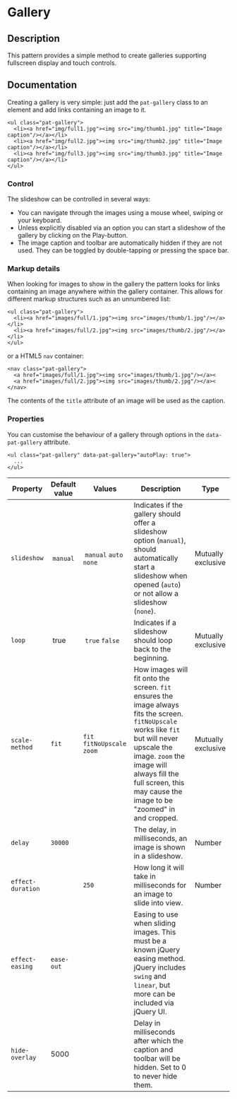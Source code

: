 # Gallery

## Description
This pattern provides a simple method to create galleries supporting fullscreen
display and touch controls.

## Documentation

Creating a gallery is very simple: just add the `pat-gallery` class to an
element and add links containing an image to it.

    <ul class="pat-gallery">
      <li><a href="img/full1.jpg"><img src="img/thumb1.jpg" title="Image caption"/></a></li>
      <li><a href="img/full2.jpg"><img src="img/thumb2.jpg" title="Image caption"/></a></li>
      <li><a href="img/full3.jpg"><img src="img/thumb3.jpg" title="Image caption"/></a></li>
    </ul>

### Control

The slideshow can be controlled in several ways:

- You can navigate through the images using a mouse wheel, swiping or your keyboard.
- Unless explicitly disabled via an option you can start a slideshow of the gallery by clicking on the Play-button.
- The image caption and toolbar are automatically hidden if they are not used. They can be toggled by double-tapping or pressing the space bar.

### Markup details

When looking for images to show in the gallery the pattern looks for links containing an image anywhere within the gallery container. This allows for different markup structures such as an unnumbered list:

    <ul class="pat-gallery">
      <li><a href="images/full/1.jpg"><img src="images/thumb/1.jpg"/></a></li>
      <li><a href="images/full/2.jpg"><img src="images/thumb/2.jpg"/></a></li>
    </ul>

or a HTML5 `nav` container:

    <nav class="pat-gallery">
      <a href="images/full/1.jpg"><img src="images/thumb/1.jpg"/></a><
      <a href="images/full/2.jpg"><img src="images/thumb/2.jpg"/></a><
    </nav>

The contents of the `title` attribute of an image will be used as the caption.


### Properties

You can customise the behaviour of a gallery through options in the
`data-pat-gallery` attribute.

    <ul class="pat-gallery" data-pat-gallery="autoPlay: true">
      ...
    </ul>

| Property | Default value | Values | Description | Type |
| ----- | --------| -------- | ------- | ----------- |
| `slideshow` | `manual` | `manual` `auto` `none` | Indicates if the gallery should offer a slideshow option (`manual`), should automatically start a slideshow when opened (`auto`) or not allow a slideshow (`none`).| Mutually exclusive |
| `loop` | true | `true` `false` | Indicates if a slideshow should loop back to the beginning.|Mutually exclusive|
| `scale-method` | `fit` | `fit` `fitNoUpscale` `zoom` | How images will fit onto the screen. `fit` ensures the image always fits the screen. `fitNoUpscale` works like `fit` but will never upscale the image. `zoom` the image will always fill the full screen, this may cause the image to be "zoomed" in and cropped.|Mutually exclusive |
| `delay` | `30000` | | The delay, in milliseconds, an image is shown in a slideshow.|Number|
| `effect-duration` | | `250` | How long it will take in milliseconds for an image to slide into view.|Number|
| `effect-easing` | `ease-out` | | Easing to use when sliding images. This must be a known jQuery easing method. jQuery includes `swing` and `linear`, but more can be included via jQuery UI. | |
| `hide-overlay` | 5000 | | Delay in milliseconds after which the caption and toolbar will be hidden. Set to 0 to never hide them. | |
